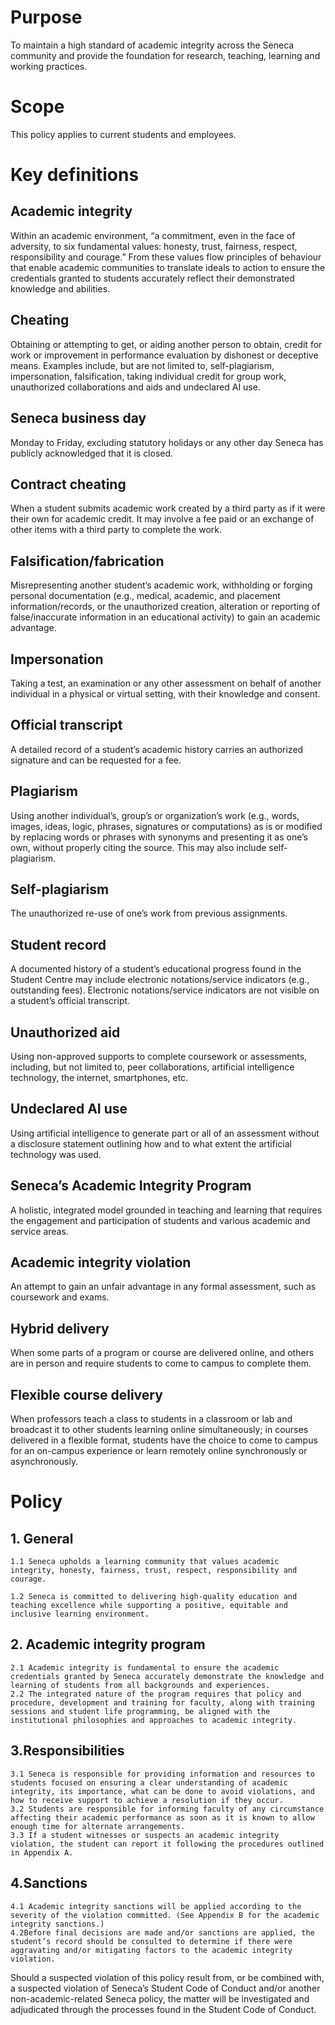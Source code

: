 # Purpose
To maintain a high standard of academic integrity across the Seneca community and provide the foundation for research, teaching, learning and working practices. 

# Scope
This policy applies to current students and employees.

# Key definitions
## Academic integrity
Within an academic environment, “a commitment, even in the face of adversity, to six fundamental values: honesty, trust, fairness, respect, responsibility and courage.” From these values flow principles of behaviour that enable academic communities to translate ideals to action to ensure the credentials granted to students accurately reflect their demonstrated knowledge and abilities. 

## Cheating
Obtaining or attempting to get, or aiding another person to obtain, credit for work or improvement in performance evaluation by dishonest or deceptive means. Examples include, but are not limited to, self-plagiarism, impersonation, falsification, taking individual credit for group work, unauthorized collaborations and aids and undeclared AI use.  

## Seneca business day
Monday to Friday, excluding statutory holidays or any other day Seneca has publicly acknowledged that it is closed.

## Contract cheating
When a student submits academic work created by a third party as if it were their own for academic credit. It may involve a fee paid or an exchange of other items with a third party to complete the work.

## Falsification/fabrication
Misrepresenting another student’s academic work, withholding or forging personal documentation (e.g., medical, academic, and placement information/records, or the unauthorized creation, alteration or reporting of false/inaccurate information in an educational activity) to gain an academic advantage.

## Impersonation
Taking a test, an examination or any other assessment on behalf of another individual in a physical or virtual setting, with their knowledge and consent. 

## Official transcript
A detailed record of a student’s academic history carries an authorized signature and can be requested for a fee.

## Plagiarism
Using another individual’s, group’s or organization’s work (e.g., words, images, ideas, logic, phrases, signatures or computations) as is or modified by replacing words or phrases with synonyms and presenting it as one’s own, without properly citing the source. This may also include self-plagiarism. 

## Self-plagiarism
The unauthorized re-use of one’s work from previous assignments.

## Student record
A documented history of a student’s educational progress found in the Student Centre may include electronic notations/service indicators (e.g., outstanding fees). Electronic notations/service indicators are not visible on a student’s official transcript. 

## Unauthorized aid
Using non-approved supports to complete coursework or assessments, including, but not limited to, peer collaborations, artificial intelligence technology, the internet, smartphones, etc.

## Undeclared AI use
Using artificial intelligence to generate part or all of an assessment without a disclosure statement outlining how and to what extent the artificial technology was used.

## Seneca’s Academic Integrity Program
A holistic, integrated model grounded in teaching and learning that requires the engagement and participation of students and various academic and service areas.

## Academic integrity violation 
An attempt to gain an unfair advantage in any formal assessment, such as coursework and exams.

## Hybrid delivery 
When some parts of a program or course are delivered online, and others are in person and require students to come to campus to complete them.

## Flexible course delivery
When professors teach a class to students in a classroom or lab and broadcast it to other students learning online simultaneously; in courses delivered in a flexible format, students have the choice to come to campus for an on-campus experience or learn remotely online synchronously or asynchronously. 

# Policy
## 1. General
    1.1 Seneca upholds a learning community that values academic integrity, honesty, fairness, trust, respect, responsibility and courage.
   
    1.2 Seneca is committed to delivering high-quality education and teaching excellence while supporting a positive, equitable and inclusive learning environment.  

## 2. Academic integrity program
    2.1 Academic integrity is fundamental to ensure the academic credentials granted by Seneca accurately demonstrate the knowledge and learning of students from all backgrounds and experiences.
    2.2 The integrated nature of the program requires that policy and procedure, development and training for faculty, along with training sessions and student life programming, be aligned with the institutional philosophies and approaches to academic integrity.
## 3.Responsibilities 
    3.1 Seneca is responsible for providing information and resources to students focused on ensuring a clear understanding of academic integrity, its importance, what can be done to avoid violations, and how to receive support to achieve a resolution if they occur.
    3.2 Students are responsible for informing faculty of any circumstance affecting their academic performance as soon as it is known to allow enough time for alternate arrangements.
    3.3 If a student witnesses or suspects an academic integrity violation, the student can report it following the procedures outlined in Appendix A.
## 4.Sanctions
    4.1 Academic integrity sanctions will be applied according to the severity of the violation committed. (See Appendix B for the academic integrity sanctions.)
    4.2Before final decisions are made and/or sanctions are applied, the student’s record should be consulted to determine if there were aggravating and/or mitigating factors to the academic integrity violation.
Should a suspected violation of this policy result from, or be combined with, a suspected violation of Seneca’s Student Code of Conduct and/or another non-academic-related Seneca policy, the matter will be investigated and adjudicated through the processes found in the Student Code of Conduct.
